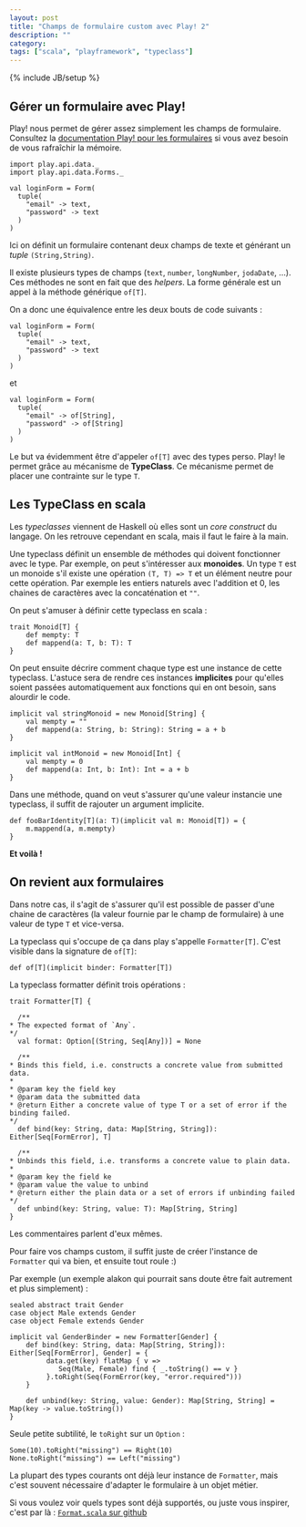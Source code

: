 ```yaml
---
layout: post
title: "Champs de formulaire custom avec Play! 2"
description: ""
category: 
tags: ["scala", "playframework", "typeclass"]
---
```

{% include JB/setup %}

## Gérer un formulaire avec Play!

Play! nous permet de gérer assez simplement les champs de formulaire.
Consultez la [documentation Play! pour les formulaires](
http://www.playframework.org/documentation/2.0/ScalaForms) si
vous avez besoin de vous rafraîchir la mémoire.


    import play.api.data._
    import play.api.data.Forms._
    
    val loginForm = Form(
      tuple(
        "email" -> text,
        "password" -> text
      )
    )

Ici on définit un formulaire contenant deux champs de texte et générant un
*tuple* ``(String,String)``.

Il existe plusieurs types de champs (``text``, ``number``, ``longNumber``, ``jodaDate``, …).
Ces méthodes ne sont en fait que des *helpers*. La forme générale est un appel
à la méthode générique ``of[T]``.

On a donc une équivalence entre les deux bouts de code suivants :

    val loginForm = Form(
      tuple(
        "email" -> text,
        "password" -> text
      )
    )

et

    val loginForm = Form(
      tuple(
        "email" -> of[String],
        "password" -> of[String]
      )
    )

Le but va évidemment être d'appeler ``of[T]`` avec des types perso. Play! le permet
grâce au mécanisme de **TypeClass**. Ce mécanisme permet de placer une
contrainte sur le type ``T``.

## Les TypeClass en scala

Les *typeclasses* viennent de Haskell où elles sont un *core construct* du
langage. On les retrouve cependant en scala, mais il faut le faire à la main.

Une typeclass définit un ensemble de méthodes qui doivent fonctionner avec le
type. Par exemple, on peut s'intéresser aux **monoides**. Un type ``T`` est un
monoide s'il existe une opération ``(T, T) => T`` et un élément neutre 
pour cette opération. Par exemple les entiers naturels avec l'addition et 0,
les chaines de caractères avec la concaténation et ``""``.

On peut s'amuser à définir cette typeclass en scala :

    trait Monoid[T] {
        def mempty: T
        def mappend(a: T, b: T): T
    }

On peut ensuite décrire comment chaque type est une instance de cette
typeclass. L'astuce sera de rendre ces instances **implicites** pour qu'elles
soient passées automatiquement aux fonctions qui en ont besoin, sans alourdir
le code.

    implicit val stringMonoid = new Monoid[String] {
        val mempty = ""
        def mappend(a: String, b: String): String = a + b
    }

    implicit val intMonoid = new Monoid[Int] {
        val mempty = 0
        def mappend(a: Int, b: Int): Int = a + b
    }

Dans une méthode, quand on veut s'assurer qu'une valeur instancie une
typeclass, il suffit de rajouter un argument implicite.

    def fooBarIdentity[T](a: T)(implicit val m: Monoid[T]) = {
        m.mappend(a, m.mempty)
    }


**Et voilà !**

## On revient aux formulaires

Dans notre cas, il s'agit de s'assurer qu'il est
possible de passer d'une chaine de caractères (la valeur fournie par le champ
de formulaire) à une valeur de type ``T`` et vice-versa.

La typeclass qui s'occupe de ça dans play s'appelle ``Formatter[T]``. C'est
visible dans la signature de ``of[T]``:

    def of[T](implicit binder: Formatter[T])


La typeclass formatter définit trois opérations :

    trait Formatter[T] {
    
      /**
    * The expected format of `Any`.
    */
      val format: Option[(String, Seq[Any])] = None
    
      /**
    * Binds this field, i.e. constructs a concrete value from submitted data.
    *
    * @param key the field key
    * @param data the submitted data
    * @return Either a concrete value of type T or a set of error if the binding failed.
    */
      def bind(key: String, data: Map[String, String]): Either[Seq[FormError], T]
    
      /**
    * Unbinds this field, i.e. transforms a concrete value to plain data.
    *
    * @param key the field ke
    * @param value the value to unbind
    * @return either the plain data or a set of errors if unbinding failed
    */
      def unbind(key: String, value: T): Map[String, String]
    }

Les commentaires parlent d'eux mêmes.

Pour faire vos champs custom, il suffit juste de créer l'instance de
``Formatter`` qui va bien, et ensuite tout roule :)

Par exemple (un exemple alakon qui pourrait sans doute être fait autrement et
plus simplement) :

    sealed abstract trait Gender
    case object Male extends Gender
    case object Female extends Gender

    implicit val GenderBinder = new Formatter[Gender] {
        def bind(key: String, data: Map[String, String]): Either[Seq[FormError], Gender] = {
             data.get(key) flatMap { v =>
                Seq(Male, Female) find { _.toString() == v }
             }.toRight(Seq(FormError(key, "error.required")))
        }

        def unbind(key: String, value: Gender): Map[String, String] = Map(key -> value.toString())
    }

Seule petite subtilité, le ``toRight`` sur un ``Option`` :

    Some(10).toRight("missing") == Right(10)
    None.toRight("missing") == Left("missing")


La plupart des types courants ont déjà leur instance de ``Formatter``, mais c'est
souvent nécessaire d'adapter le formulaire à un objet métier.

Si vous voulez voir quels types sont déjà supportés, ou juste vous inspirer,
c'est par là : [``Format.scala`` sur github](https://github.com/playframework/Play20/blob/master/framework/src/play/src/main/scala/play/api/data/format/Format.scala)
